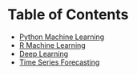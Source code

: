 # Table of Contents
* [Python Machine Learning](https://github.com/khanhnamle1994/applied-machine-learning/tree/master/Machine-Learning-Python)
* [R Machine Learning](https://github.com/khanhnamle1994/applied-machine-learning/tree/master/Machine-Learning-R)
* [Deep Learning](https://github.com/khanhnamle1994/applied-machine-learning/tree/master/Deep-Learning)
* [Time Series Forecasting](https://github.com/khanhnamle1994/applied-machine-learning/tree/master/Time-Series-Forecasting)
